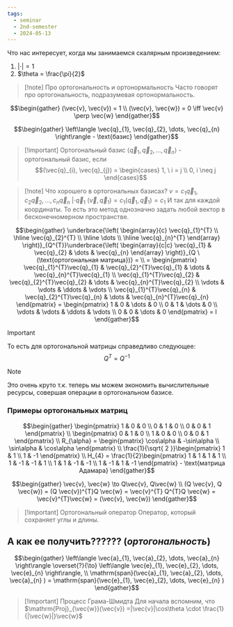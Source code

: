 ```yaml
---
tags:
  - seminar
  - 2nd-semester
  - 2024-05-13
---
```


Что нас интересует, когда мы занимаемся скалярным произведением:
1. $|\cdot| = 1$
2. $\theta = \frac{\pi}{2}$

> [!note] Про ортогональность и ортонормальность
> Часто говорят про ортогональность, подразумевая ортонормальность.

$$\begin{gather}
(\vec{v}, \vec{v}) = 1 \\
(\vec{v}, \vec{w}) = 0 \iff \vec{v} \perp \vec{w}
\end{gather}$$

$$\begin{gather}
\left\langle \vec{q}_{1}, \vec{q}_{2}, \dots, \vec{q}_{n}  \right\rangle - \text{базис}
\end{gather}$$

> [!important] Ортогональный базис
> $\langle \vec{q}_{1}, \vec{q}_{2}, \dots, \vec{q}_{n} \rangle$ - ортогональный базис, если
> $$(\vec{q}_{i}, \vec{q}_{j}) = \begin{cases}
> 1, \ i = j \\
> 0, i \neq j
> \end{cases}$$

> [!note] Что хорошего в ортогональных базисах?
> $v = c_{1}\vec{q}_{1}, c_{2}\vec{q}_{2}, \dots, c_{n}\vec{q}_{n} \ | \cdot \vec{q}_{1}$
> $(\vec{v}, \vec{q}_{1}) = c_{1}(\vec{q}_{1}, \vec{q}_{1}) = c_{1}$
> И так для каждой координаты.
> То есть это метод однозначно задать любой вектор в бесконечномерном пространстве.

$$\begin{gather}
\underbrace{\left( \begin{array}{c}
\vec{q}_{1}^{T} \\
\hline
\vec{q}_{2}^{T} \\
\hline
\dots \\
\hline
\vec{q}_{n}^{T}
\end{array} \right)}_{Q^{T}}\underbrace{\left( \begin{array}{c|c}
\vec{q}_{1} & \vec{q}_{2} & \dots & \vec{q}_{n}
\end{array} \right)}_{Q \ (\text{ортогональная матрица})} = \\
= \begin{pmatrix}
\vec{q}_{1}^{T}\vec{q}_{1} & \vec{q}_{2}^{T}\vec{q}_{1} & \dots & \vec{q}_{n}^{T}\vec{q}_{1} \\
\vec{q}_{1}^{T}\vec{q}_{2} & \vec{q}_{2}^{T}\vec{q}_{2} & \dots & \vec{q}_{n}^{T}\vec{q}_{2} \\
\vdots & \vdots & \ddots & \vdots \\
\vec{q}_{1}^{T}\vec{q}_{n} & \vec{q}_{2}^{T}\vec{q}_{n} & \dots & \vec{q}_{n}^{T}\vec{q}_{n}
\end{pmatrix} = \begin{pmatrix}
1 & 0 & \dots & 0 \\
0 & 1 & \dots & 0 \\
\vdots & \vdots & \ddots & \vdots \\
0 & 0 & \dots & 0
\end{pmatrix} = I
\end{gather}$$

> [!important]
> То есть для ортогональной матрицы справедливо следующее:
> $$Q^{T} = Q^{-1}$$

> [!note]
> Это очень круто т.к. теперь мы можем экономить вычислительные ресурсы, совершая операции в ортогональном базисе.

### Примеры ортогональных матриц

$$\begin{gather}
\begin{pmatrix}
1 & 0 & 0 \\
0 & 1 & 0 \\
0 & 0 & 1
\end{pmatrix} \\
\begin{pmatrix}
0 & 1 & 0 \\
1 & 0 & 0 \\
0 & 0 & 1
\end{pmatrix} \\
R_{\alpha} = \begin{pmatrix}
\cos\alpha & -\sin\alpha \\
\sin\alpha & \cos\alpha
\end{pmatrix} \\
\frac{1}{\sqrt{ 2 }}\begin{pmatrix}
1 & 1 \\
1  & -1
\end{pmatrix} \\
H_{4} = \frac{1}{2}\begin{pmatrix}
1 & 1 & 1 & 1 \\
1 & -1 & -1 & 1 \\
1 & 1 & -1 & -1 \\
1 & -1 & 1 & -1
\end{pmatrix} - \text{матрица Адамара}
\end{gather}$$

$$\begin{gather}
\vec{v}, \vec{w} \to Q\vec{v}, Q\vec{w} \\
(Q \vec{v}, Q \vec{w}) = (Q \vec{v})^{T}Q \vec{w} = \vec{v}^{T} Q^{T}Q \vec{w} = \vec{v}^{T}\vec{w} = (\vec{v}, \vec{w})
\end{gather}$$

> [!important] Ортогональный оператор
> Оператор, который сохраняет углы и длины.

## А как ее получить?????? (***ортогональность***)

$$\begin{gather}
\left\langle \vec{a}_{1}, \vec{a}_{2}, \dots, \vec{a}_{n}  \right\rangle \overset{?}{\to} \left\langle \vec{e}_{1}, \vec{e}_{2}, \dots, \vec{e}_{n}  \right\rangle, \\
\mathrm{span}(\vec{a}_{1}, \vec{a}_{2}, \dots, \vec{a}_{n} ) = \mathrm{span}(\vec{e}_{1}, \vec{e}_{2}, \dots, \vec{e}_{n} )
\end{gather}$$

> [!important] Процесс Грама-Шмидта
> Для начала вспомним, что $\mathrm{Proj}_{\vec{w}}(\vec{v}) =|\vec{v}|\cos\theta \cdot \frac{1}{|\vec{w}|}\vec{w}$